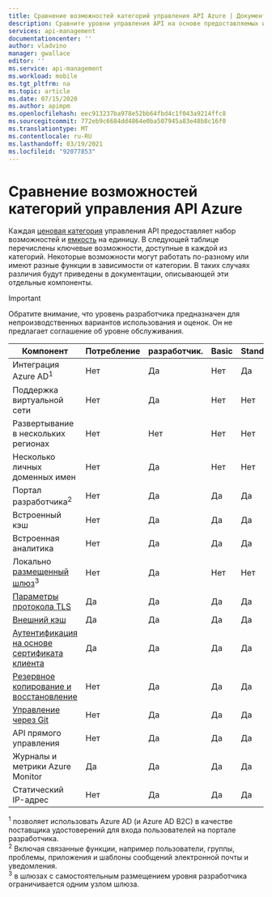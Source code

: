 ```yaml
---
title: Сравнение возможностей категорий управления API Azure | Документация Майкрософт
description: Сравните уровни управления API на основе предоставляемых ими функций. См. таблицу со сводкой основных функций, доступных в каждой ценовой категории.
services: api-management
documentationcenter: ''
author: vladvino
manager: gwallace
editor: ''
ms.service: api-management
ms.workload: mobile
ms.tgt_pltfrm: na
ms.topic: article
ms.date: 07/15/2020
ms.author: apimpm
ms.openlocfilehash: eec913237ba978e52bb64fbd4c1f043a9214ffc8
ms.sourcegitcommit: 772eb9c6684dd4864e0ba507945a83e48b8c16f0
ms.translationtype: MT
ms.contentlocale: ru-RU
ms.lasthandoff: 03/19/2021
ms.locfileid: "92077853"
---
```

# <a name="feature-based-comparison-of-the-azure-api-management-tiers"></a>Сравнение возможностей категорий управления API Azure

Каждая [ценовая категория](https://aka.ms/apimpricing) управления API предоставляет набор возможностей и [емкость](api-management-capacity.md) на единицу. В следующей таблице перечислены ключевые возможности, доступные в каждой из категорий. Некоторые возможности могут работать по-разному или имеют разные функции в зависимости от категории. В таких случаях различия будут приведены в документации, описывающей эти отдельные компоненты.

> [!IMPORTANT]
> Обратите внимание, что уровень разработчика предназначен для непроизводственных вариантов использования и оценок. Он не предлагает соглашение об уровне обслуживания.

| Компонент                                                                                      | Потребление | разработчик. | Basic | Standard | Premium |
| -------------------------------------------------------------------------------------------- | ----------- | --------- | ----- | -------- | ------- |
| Интеграция Azure AD<sup>1</sup>                                                             | Нет          | Да       | Нет    | Да      | Да     |
| Поддержка виртуальной сети                                                               | Нет          | Да       | Нет    | Нет       | Да     |
| Развертывание в нескольких регионах                                                                      | Нет          | Нет        | Нет    | Нет       | Да     |
| Несколько личных доменных имен                                                                 | Нет          | Да        | Нет    | Нет       | Да     |
| Портал разработчика<sup>2</sup>                                                                 | Нет          | Да       | Да   | Да      | Да     |
| Встроенный кэш                                                                               | Нет          | Да       | Да   | Да      | Да     |
| Встроенная аналитика                                                                           | Нет          | Да       | Да   | Да      | Да     |
| Локально [размещенный шлюз](self-hosted-gateway-overview.md)<sup>3</sup>                           | Нет          | Да       | Нет    | Нет       | Да     |
| [Параметры протокола TLS](api-management-howto-manage-protocols-ciphers.md)                             | Да         | Да       | Да   | Да      | Да     |
| [Внешний кэш](./api-management-howto-cache-external.md)                                                    | Да         | Да       | Да   | Да      | Да     |
| [Аутентификация на основе сертификата клиента](api-management-howto-mutual-certificates-for-clients.md) | Да         | Да       | Да   | Да      | Да     |
| [Резервное копирование и восстановление](api-management-howto-disaster-recovery-backup-restore.md)               | Нет          | Да       | Да   | Да      | Да     |
| [Управление через Git](api-management-configuration-repository-git.md)                        | Нет          | Да       | Да   | Да      | Да     |
| API прямого управления                                                                        | Нет          | Да       | Да   | Да      | Да     |
| Журналы и метрики Azure Monitor                                                               | Да         | Да       | Да   | Да      | Да     |
| Статический IP-адрес                                                                                    | Нет          | Да       | Да   | Да      | Да     |

<sup>1</sup> позволяет использовать Azure AD (и Azure AD B2C) в качестве поставщика удостоверений для входа пользователей на портале разработчика.<br/>
<sup>2</sup> Включая связанные функции, например пользователи, группы, проблемы, приложения и шаблоны сообщений электронной почты и уведомления.<br/>
<sup>3</sup> в шлюзах с самостоятельным размещением уровня разработчика ограничивается одним узлом шлюза.<br/>